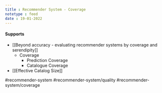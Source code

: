 ```yaml
---
title : Recommender System - Coverage
notetype : feed
date : 19-01-2022
---
```



#### Supports

- [[Beyond accuracy - evaluating recommender systems by coverage and serendipity]]
	- Coverage
		- Prediction Coverage
		- Catalogue Coverage
- [[Effective Catalog Size]]

#recommender-system #recommender-system/quality  #recommender-system/coverage